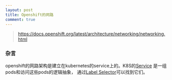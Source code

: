 ```yaml
---
layout: post
title: Openshift的网路
comment: true
---
```


> https://docs.openshift.org/latest/architecture/networking/networking.html

### 杂言
openshift的网路架构是建立在kubernetes的service上的。K8S的[Service](https://kubernetes.io/docs/concepts/services-networking/service/)
是一组pods和访问这些pods的逻辑抽象， 通过[Label Selector](https://kubernetes.io/docs/concepts/overview/working-with-objects/labels/#label-selectors)可以找到它们。